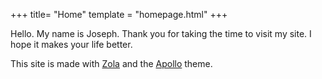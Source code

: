 +++
title= "Home"
template = "homepage.html"
+++

Hello.  My name is Joseph.  Thank you for taking the time to visit my site.  I hope it makes your life better.

This site is made with [Zola](https://www.getzola.org) and the [Apollo](https://github.com/not-matthias/apollo) theme.

